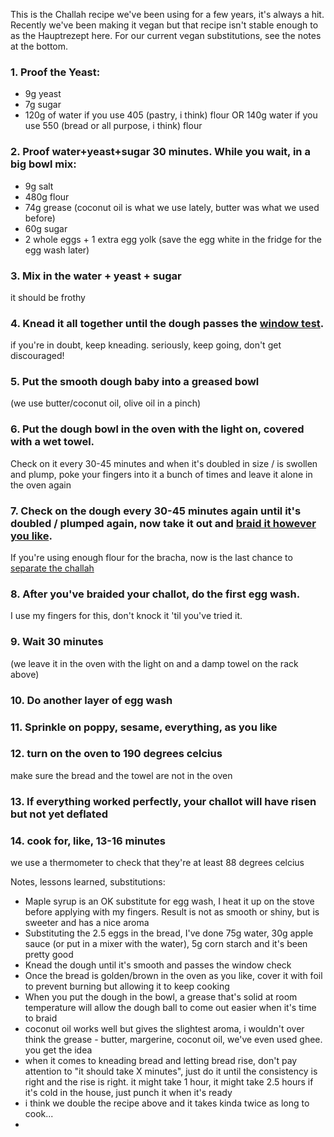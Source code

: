 This is the Challah recipe we've been using for a few years, it's always a hit. Recently we've been making it vegan but that recipe isn't stable enough to as the Hauptrezept here. For our current vegan substitutions, see the notes at the bottom.

### 1. Proof the Yeast:
- 9g yeast
- 7g sugar
- 120g of water if you use 405 (pastry, i think) flour OR 140g water if you use 550 (bread or all purpose, i think) flour

### 2. Proof water+yeast+sugar 30 minutes. While you wait, in a big bowl mix:
  - 9g salt
  - 480g flour
  - 74g grease (coconut oil is what we use lately, butter was what we used before)
  - 60g sugar
  - 2 whole eggs + 1 extra egg yolk (save the egg white in the fridge for the egg wash later)

### 3. Mix in the water + yeast + sugar
it should be frothy

### 4. Knead it all together until the dough passes the [window test](https://www.youtube.com/watch?v=aYNj9FZAbzM). 
if you're in doubt, keep kneading. seriously, keep going, don't get discouraged!

### 5. Put the smooth dough baby into a greased bowl 
(we use butter/coconut oil, olive oil in a pinch)

### 6. Put the dough bowl in the oven with the light on, covered with a wet towel.
Check on it every 30-45 minutes and when it's doubled in size / is swollen and plump, poke your fingers into it a bunch of times and leave it alone in the oven again
### 7. Check on the dough every 30-45 minutes again until it's doubled / plumped again, now take it out and [braid it however you like](https://www.youtube.com/watch?v=O5R6DAHI8LA). 
If you're using enough flour for the bracha, now is the last chance to [separate the challah](https://www.chabad.org/theJewishWoman/article_cdo/aid/363323/jewish/Challah-a-Step-by-Step-Guide.htm)

### 8. After you've braided your challot, do the first egg wash.
I use my fingers for this, don't knock it 'til you've tried it.

### 9. Wait 30 minutes 
(we leave it in the oven with the light on and a damp towel on the rack above)

### 10. Do another layer of egg wash

### 11. Sprinkle on poppy, sesame, everything, as you like

### 12. turn on the oven to 190 degrees celcius
make sure the bread and the towel are not in the oven

### 13. If everything worked perfectly, your challot will have risen but not yet deflated

### 14. cook for, like, 13-16 minutes
we use a thermometer to check that they're at least 88 degrees celcius 

Notes, lessons learned, substitutions:
- Maple syrup is an OK substitute for egg wash, I heat it up on the stove before applying with my fingers. Result is not as smooth or shiny, but is sweeter and has a nice aroma
- Substituting the 2.5 eggs in the bread, I've done 75g water, 30g apple sauce (or put in a mixer with the water), 5g corn starch and it's been pretty good  
- Knead the dough until it's smooth and passes the window check
- Once the bread is golden/brown in the oven as you like, cover it with foil to prevent burning but allowing it to keep cooking
- When you put the dough in the bowl, a grease that's solid at room temperature will allow the dough ball to come out easier when it's time to braid
- coconut oil works well but gives the slightest aroma, i wouldn't over think the grease - butter, margerine, coconut oil, we've even used ghee. you get the idea
- when it comes to kneading bread and letting bread rise, don't pay attention to "it should take X minutes", just do it until the consistency is right and the rise is right. it might take 1 hour, it might take 2.5 hours if it's cold in the house, just punch it when it's ready
- i think we double the recipe above and it takes kinda twice as long to cook...  
- 
